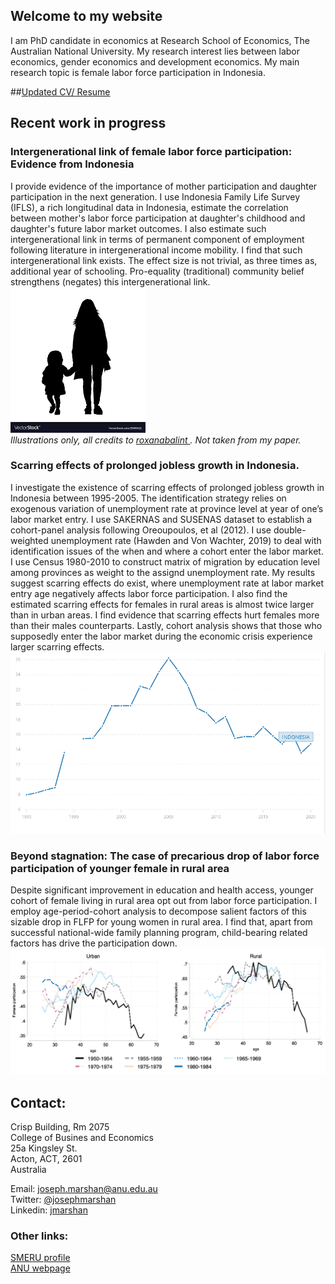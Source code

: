 ## Welcome to my website

I am PhD candidate in economics at Research School of Economics, The Australian National University. My research interest lies between labor economics, gender economics and development economics. My main research topic is female labor force participation in Indonesia.

##[Updated CV/ Resume](https://jnmarshan.github.io/docs/jmCV_V2.pdf)


## Recent work in progress 

### Intergenerational link of female labor force participation: Evidence from Indonesia
I provide evidence of the importance of mother participation and daughter participation in the next generation. I use Indonesia Family Life Survey (IFLS), a rich longitudinal data in Indonesia, estimate the correlation between mother's labor force participation at daughter's childhood and daughter's future labor market outcomes. I also estimate such intergenerational link in terms of permanent component of employment following literature in intergenerational income mobility.  I find that such intergenerational link exists. The effect size is not trivial, as three times as, additional year of schooling. Pro-equality (traditional) community belief strengthens (negates) this intergenerational link.  
![intergen](pics/likemom.png)  
*Illustrations only, all credits to [roxanabalint ](https://www.vectorstock.com/royalty-free-vectors/vectors-by_roxanabalint). Not taken from my paper.*  

### Scarring effects of prolonged jobless growth in Indonesia.
I investigate the existence of scarring effects of prolonged jobless growth in Indonesia between 1995-2005. The identification strategy relies on exogenous variation of unemployment rate at province level at year of one’s labor market entry. I use SAKERNAS and SUSENAS dataset to establish a cohort-panel analysis following Oreoupoulos, et al (2012). I use double-weighted unemployment rate (Hawden and Von Wachter, 2019) to deal with identification issues of the when and where a cohort enter the labor market. I use Census 1980-2010 to construct matrix of migration by education level among provinces as weight to the assignd unemployment rate. My results suggest scarring effects do exist, where unemployment rate at labor market entry age negatively affects labor force participation. I also find the estimated scarring effects for females in rural areas is almost twice larger than in urban areas. I find evidence that scarring effects hurt females more than their males counterparts. Lastly, cohort analysis shows that those who supposedly enter the labor market during the economic crisis experience larger scarring effects. 
![scarr](pics/unemployment.png)

### Beyond stagnation: The case of precarious drop of labor force participation of younger female in rural area
Despite significant improvement in education and health access, younger cohort of female living in rural area opt out from labor force participation. I employ age-period-cohort analysis to decompose salient factors of this sizable drop in FLFP for young women in rural area. I find that, apart from successful national-wide family planning program, child-bearing related factors has drive the participation down.
![flfpcohorts](pics/figflp.png)

## Contact:
Crisp Building, Rm 2075  
College of Busines and Economics  
25a Kingsley St.  
Acton, ACT, 2601  
Australia

Email: [joseph.marshan@anu.edu.au](mailto:joseph.marshan@anu.edu.au)  
Twitter: [@josephmarshan](https://twitter.com/JosephMarshan)  
Linkedin: [jmarshan](https://www.linkedin.com/in/jmarshan/)

### Other links:
[SMERU profile](https://www.smeru.or.id/en/content/joseph-natanael-marshan)   
[ANU webpage](https://www.cbe.anu.edu.au/about/staff-directory/?profile=Joseph-Marshan)
